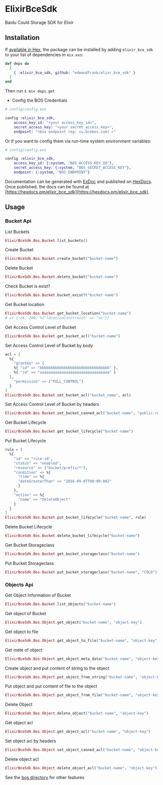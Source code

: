 # ElixirBceSdk

Baidu Could Storage SDK for Elixir

## Installation

If [available in Hex](https://hex.pm/docs/publish), the package can be installed
by adding `elixir_bce_sdk` to your list of dependencies in `mix.exs`:

```elixir
def deps do
  [
    { :elixir_bce_sdk, github: "edmondfrank/elixr_bce_sdk" }
  ]
end
```
Then run `$ mix deps.get`

- Config the BOS Credentials
```elixir
# config/config.exs

config :elixir_bce_sdk,
    access_key_id: "<your access_key_id>",
    secret_access_key: "<your secret_access_key>",
    endpoint: "<bos endpoint (eg: su.bcebos.com) >"
```

Or if you want to config them via run-time system environment variables:

```elixir
# config/config.exs

config :elixir_bce_sdk,
    access_key_id: {:system, "BOS_ACCESS_KEY_ID"},
    secret_access_key: {:system, "BOS_SECRET_ACCESS_KEY"},
    endpoint: {:system, "BOS_ENDPOINT"}
```

Documentation can be generated with [ExDoc](https://github.com/elixir-lang/ex_doc)
and published on [HexDocs](https://hexdocs.pm). Once published, the docs can
be found at [https://hexdocs.pm/elixir_bce_sdk](https://hexdocs.pm/elixir_bce_sdk).

## Usage

### Bucket Api

List Buckets
```elixir
ElixirBceSdk.Bos.Bucket.list_buckets()
```

Create Bucket
```elixir
ElixirBceSdk.Bos.Bucket.create_bucket("bucket-name")
```

Delete Bucket
```elixir
ElixirBceSdk.Bos.Bucket.delete_bucket("bucket-name")
```

Check Bucket is exist?
```elixir
ElixirBceSdk.Bos.Bucket.bucket_exist?("bucket-name")
```

Get Bucket location
```elixir
ElixirBceSdk.Bos.Bucket.get_bucket_location("bucket-name")
# => {:ok, 200, %{"locationConstraint" => "su"}}
```

Get Access Control Level of Bucket
```elixir
ElixirBceSdk.Bos.Bucket.get_bucket_acl("bucket-name")
```

Set Access Control Level of Bucket by body

```elixir
acl = [
  %{
    "grantee" => [
    %{ "id" => "bbbbbbbbbbbbbbbbbbbbbbbbbbbbbbbb" },
    %{ "id" => "aaaaaaaaaaaaaaaaaaaaaaaaaaaaaaaa" }
  ],
    "permission" => ["FULL_CONTROL"]
  }
]
ElixirBceSdk.Bos.Bucket.set_bucket_acl("bucket_name", acl)
```

Set Access Control Level of Bucket by headers

```elixir
ElixirBceSdk.Bos.Bucket.set_bucket_canned_acl("bucket-name", "public-read")
```

Get Bucket Lifecycle

```elixir
ElixirBceSdk.Bos.Bucket.get_bucket_lifecycle("bucket-name")
```

Put Bucket Lifecycle
```elixir
rule = [
  %{
    "id" => "rule-id",
    "status" => "enabled",
    "resource" => ["bucket/prefix/*"],
    "condition" => %{
      "time" => %{
      "dateGreaterThan" => "2016-09-07T00:00:00Z"
      }
    },
    "action" => %{
      "name" => "DeleteObject"
    }
  }
]
ElixirBceSdk.Bos.Bucket.put_bucket_lifecycle("bucket-name", rule)
```

Delete Bucket Lifecycle
```elixir
ElixirBceSdk.Bos.Bucket.delete_bucket_lifecycle("bucket-name")
```

Get Bucket Storageclass
```elixir
ElixirBceSdk.Bos.Bucket.get_bucket_storageclass("bucket-name")
```

Put Bucket Storageclass
```elixir
ElixirBceSdk.Bos.Bucket.put_bucket_storageclass("bucket-name", "COLD")
```


### Objects Api

Get Object Information of Bucket
```elixir
ElixirBceSdk.Bos.Bucket.list_objects("bucket-name")
```

Get object of Bucket

```elixir
ElixirBceSdk.Bos.Object.get_object("bucket-name", "object-key")
```

Get object to file
```elixir
ElixirBceSdk.Bos.Object.get_object_to_file("bucket-name", "object-key", "path/to/save")
```

Get mete of object
```elixir
ElixirBceSdk.Bos.Object.get_object_meta_data("bucket-name", "object-key")
```

Create object and put content of string to the object
```elixir
ElixirBceSdk.Bos.Object.put_object_from_string("bucket-name", "object-key", "string data")
```

Put object and put content of file to the object
```elixir
ElixirBceSdk.Bos.Object.put_object_from_file("bucket-name", "object-key", "path/to/file")
```

Delete Object
```elixir
ElixirBceSdk.Bos.Object.delete_object("bucket-name", "object-key")
```

Get object acl
```elixir
ElixirBceSdk.Bos.Object.get_object_acl("bucket-name", "object-key")
```

Set object acl by headers
```elixir
ElixirBceSdk.Bos.Object.set_object_canned_acl("bucket-name", "object-key", "public-read")
```

Delete object acl
```elixir
ElixirBceSdk.Bos.Object.delete_object_acl("bucket-name", "object-key")
```

See the [bos directory](lib/bos) for other features

